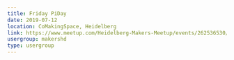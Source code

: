 ```yaml
---
title: Friday PiDay
date: 2019-07-12
location: CoMakingSpace, Heidelberg
link: https://www.meetup.com/Heidelberg-Makers-Meetup/events/262536530/
usergroup: makershd
type: usergroup
---
```

